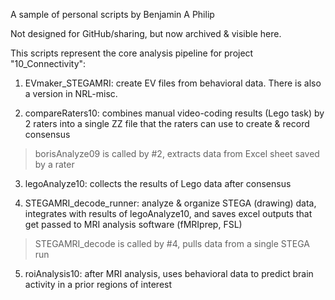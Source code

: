 A sample of personal scripts by Benjamin A Philip

Not designed for GitHub/sharing, but now archived & visible here.

This scripts represent the core analysis pipeline for project "10_Connectivity":
1) EVmaker_STEGAMRI: create EV files from behavioral data. There is also a version in NRL-misc.

2) compareRaters10: combines manual video-coding results (Lego task) by 2 raters into a single ZZ file that the raters can use to create & record consensus

> borisAnalyze09 is called by #2, extracts data from Excel sheet saved by a rater

3) legoAnalyze10: collects the results of Lego data after consensus

4) STEGAMRI_decode_runner: analyze & organize STEGA (drawing) data, integrates with results of legoAnalyze10, and saves excel outputs that get passed to MRI analysis software (fMRIprep, FSL)

> STEGAMRI_decode is called by #4, pulls data from a single STEGA run

5) roiAnalysis10: after MRI analysis, uses behavioral data to predict brain activity in a prior regions of interest





